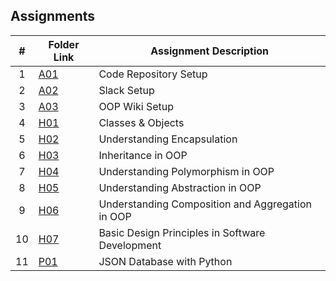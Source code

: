 ## Assignments

|  #  | Folder Link | Assignment Description |
| :-: | ----------- | ---------------------- |
|  1  | [A01](./A01/README.md) | Code Repository Setup  |
|  2  | [A02](./A02/README.md) | Slack Setup            |
|  3  | [A03](./A03/README.md) | OOP Wiki Setup         |
|  4  | [H01](./H01/README.md) | Classes & Objects      |
|  5  | [H02](./H02/README.md) | Understanding Encapsulation |
|  6  | [H03](./H03/README.md) | Inheritance in OOP     |
|  7  | [H04](./H04/README.md) | Understanding Polymorphism in OOP |
|  8  | [H05](./H05/README.md) | Understanding Abstraction in OOP |
|  9  | [H06](./H06/README.md) | Understanding Composition and Aggregation in OOP |
|  10 | [H07](./H07/README.md) | Basic Design Principles in Software Development |
|  11 | [P01](./P01/README.md) | JSON Database with Python |
